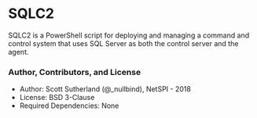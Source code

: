 # SQLC2
SQLC2 is a PowerShell script for deploying and managing a command and control system that uses SQL Server as both the control server and the agent. 

### Author, Contributors, and License
* Author: Scott Sutherland (@_nullbind), NetSPI - 2018
* License: BSD 3-Clause
* Required Dependencies: None
